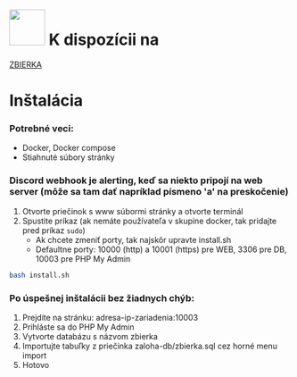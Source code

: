 # <img src="https://github.com/marek-guran/zbierka-uloh-wd1/assets/26904790/1e5fdb7e-0fe8-4be7-a7b2-50fe8dfc552f" alt="" height="64"> K dispozícii na

[ZBIERKA](https://wd1.site/)

# Inštalácia
### Potrebné veci:
- Docker, Docker compose
- Stiahnuté súbory stránky
### Discord webhook je alerting, keď sa niekto pripojí na web server (môže sa tam dať napríklad písmeno 'a' na preskočenie)

1. Otvorte priečinok s www súbormi stránky a otvorte terminál
2. Spustite príkaz (ak nemáte používateľa v skupine docker, tak pridajte pred príkaz `sudo`)
   - Ak chcete zmeniť porty, tak najskôr upravte install.sh
   - Defaultne porty: 10000 (http) a 10001 (https) pre WEB, 3306 pre DB, 10003 pre PHP My Admin 
```bash
bash install.sh
```
### Po úspešnej inštalácii bez žiadnych chýb:
1. Prejdite na stránku: adresa-ip-zariadenia:10003
2. Prihláste sa do PHP My Admin
3. Vytvorte databázu s názvom zbierka
4. Importujte tabuľky z priečinka zaloha-db/zbierka.sql cez horné menu import
5. Hotovo
